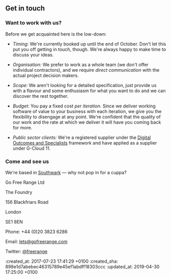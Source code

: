 <div id="contact" class="section group" markdown="1">

## Get in touch

<div id="working-together" markdown="1">

### Want to work with us?

Before we get acquainted here is the low-down:

* *Timing:* We're currently booked up until the end of October. Don't let this put you off getting in touch, though. We're always happy to make time to discuss your ideas.

* *Organisation:* We prefer to work as a whole team (we don't offer individual contractors), and we require <em>direct communication</em> with the actual project decision makers.

* *Scope:* We aren't looking for a detailed specification, just provide us with a flavour and some enthusiasm for what you want to do and we can discover the rest together.

* *Budget:* You pay a fixed cost <em>per iteration</em>. Since we deliver working software of value to your business with each iteration, we give you the flexibility to disengage at any point. We're confident that the quality of our work and the rate at which we deliver it will have you coming back for more.

* *Public sector clients:* We're a registered supplier under the [Digital Outcomes and Specialists](https://www.digitalmarketplace.service.gov.uk/) framework and have applied as a supplier under G-Cloud 11.



</div>

<div id="address-etc" markdown="1">

### Come and see us

<p>We're based in <a href="https://goo.gl/maps/hZnDkMvWZqR2">Southwark</a> &mdash; why not pop in for a cuppa?</p>

<div class="vcard">
  <div class="adr">
    <p class="post-office-box">Go Free Range Ltd</p>
    <p class="street-address">The Foundry</p>
    <p class="street-address">156 Blackfriars Road</p>
    <p class="locality">London</p>
    <p class="postal-code">SE1 8EN</p>
  </div>
</div>

<div class="contact-methods">
  <p class="phone">Phone: +44 (0)20 3823 6286</p>
  <p class="email">Email: <a href="mailto:lets@gofreerange.com" title="Send us an email">lets@gofreerange.com</a></p>
  <p class="twitter">Twitter: <a href="http://twitter.com/freerange" title="Follow us on Twitter">@freerange</a></p>
</div>

</div>
</div>

[email-address]: mailto:lets@gofreerange.com

:created_at: 2017-07-23 17:41:29 +0100
:created_sha: 898e1d7abebec46315789e45ef1abdff18303ccc
:updated_at: 2019-04-30 17:25:00 +0100
